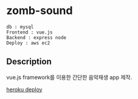 # zomb-sound

```
db : mysql
Frontend : vue.js
Backend : express node
Deploy : aws ec2
```

## Description

vue.js framework를 이용한 간단한 음악재생 app 제작.

[heroku deploy](https://zomb-sound.herokuapp.com/)
